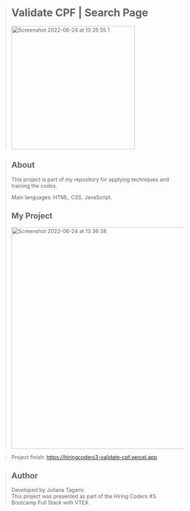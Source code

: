 ><h1>Validate CPF | Search Page</h1>
><img width="332" alt="Screenshot 2022-06-24 at 13 35 55 1" src="https://user-images.githubusercontent.com/100166870/175537300-f48f5b71-0f53-458f-aca9-d50b9e5b7616.png">



><h2>About</h2>
>This project is part of my repository for applying techniques and training the codes.
>
> Main languages: HTML, CSS, JavaScript.
><h2>My Project</h2>
><img width="596" alt="Screenshot 2022-06-24 at 13 36 38" src="https://user-images.githubusercontent.com/100166870/175537361-db310dd7-3c81-4072-861c-fffaeefd0a93.png">

>Project finish: https://hiringcoders3-validate-cpf.vercel.app

>
>
><h2>Author</h2>
>Developed by Juliana Tagami.
><br>
>This project was presented as part of the Hiring Coders #3.
><br>
> Bootcamp Full Stack with VTEX.
>
>
